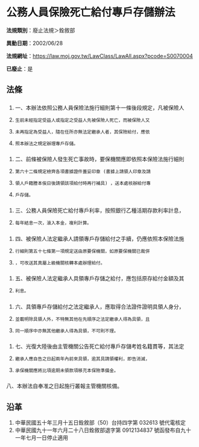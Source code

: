 # 公務人員保險死亡給付專戶存儲辦法

**法規類別**：廢止法規＞銓敘部

**異動日期**：2002/06/28  

**法規網址**：https://law.moj.gov.tw/LawClass/LawAll.aspx?pcode=S0070004

**已廢止**：是



## 法條
##### 
1. 一、本辦法依照公務人員保險法施行細則第十一條後段規定，凡被保險人
1.     生前未經指定受益人或指定之受益人先被保險人死亡，而被保險人又
1.     未再指定為受益人，隨在任所亦無法定繼承人者，其保險給付，應依
1.     照本辦法之規定辦理專戶存儲。

##### 
1. 二、前條被保險人發生死亡事故時，要保機關應即依照本保險法施行細則
1.     第六十二條規定檢齊各項書據證件蓋妥印章 (書據上請領人印章及請
1.     領人戶籍謄本俟日後請領該項給付時再行補具) ，送本處核辦給付專
1.     戶存儲。

##### 
1. 三、公務人員保險死亡給付專戶利率，按照銀行乙種活期存款利率計息，
1.     每年結息一次，滾入本金，複利計算。

##### 
1. 四、被保險人法定繼承人請領專戶存儲給付之手續，仍應依照本保險法施
1.     行細則第五十七條第一項規定送由原要保機關，如原要保機關已裁併
1.     ，可改送其真屬上級機關核轉本處辦理給付。

##### 
1. 五、被保險人法定繼承人具領專戶存儲之給付，應包括原存給付金額及其
1.     利息。

##### 
1. 六、具領專戶存儲給付之法定繼承人，應取得合法證件證明具領人身分，
1.     並載明除具領人外，不特無其他在先順序之法定繼承人得為具領，且
1.     同一順序中亦無其他繼承人得為具領，不可則不理。

##### 
1. 七、光復大陸後由主管機關公告死亡給付專戶存儲考姓名籍貫等，其法定
1.     繼承人應自告之日起兩年內前來具領，逾其具請領權利，即告消滅，
1.     承保機關應將比項逾期未領款項移充本保險準備金。

##### 
八、本辦法自奉准之日起施行叢報主管機關核備。

## 沿革
1. 中華民國五十年三月十五日銓敘部（50）台持四字第 032613 號代電核定
1. 中華民國九十一年六月二十八日銓敘部退字第 0912134837 號函發布自九十一年七月一日停止適用
